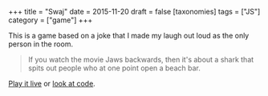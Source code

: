 +++
title = "Swaj"
date = 2015-11-20
draft = false
[taxonomies]
tags = ["JS"]
category = ["game"]
+++

This is a game based on a joke that I made my laugh out loud as the only person in the room.

> If you watch the movie Jaws backwards,
then it's about a shark that spits out people
who at one point open a beach bar.

[Play it live](http://games.lislis.de/swaj/) or [look at code](https://github.com/lislis/swaj).

